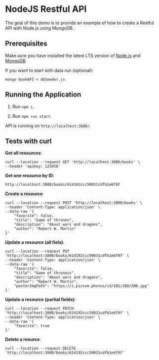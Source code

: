 # NodeJS Restful API

The goal of this demo is to provide an example of how to create a Restful API with Node.js using MongoDB.

## Prerequisites

Make sure you have installed the latest LTS version of [Node.js](https://nodejs.org) and [MongoDB](https://mongodb.com).

If you want to start with data run (optional):

```
mongo bookAPI < dbSeeder.js
```

## Running the Application

1. Run `npm i`.

1. Run `npm run start`.

API is running on `http://localhost:3080/`.

## Tests with curl

**Get all resources**:

```
curl --location --request GET 'http://localhost:3000/books' \
--header 'apiKey: 123456'
```

**Get one resource by ID**:

```
http://localhost:3000/books/614192ccc50031cdfb1e6f9f
```

**Create a resource**:

```
curl --location --request POST 'http://localhost:3000/books' \
--header 'Content-Type: application/json' \
--data-raw '{
    "favorite": false,
    "title": "Game of thrones",
    "description": "About wars and dragons",
    "author": "Robert W. Martin"
}'
```

**Update a resource (all fiels)**:

```
curl --location --request PUT 'http://localhost:3000/books/614192ccc50031cdfb1e6f9f' \
--header 'Content-Type: application/json' \
--data-raw '{
    "favorite": false,
    "title": "Game of thronesx",
    "description": "About wars and dragons",
    "author": "Robert W. Martin",
    "posterImgPath": "https://i.picsum.photos/id/101/200/200.jpg"
}'
```

**Update a resource (partial fields)**:

```
curl --location --request PATCH 'http://localhost:3000/books/614192ccc50031cdfb1e6f9f' \
--header 'Content-Type: application/json' \
--data-raw '{
    "favorite": true
}'
```

**Delete a reource**:

```
curl --location --request DELETE 'http://localhost:3000/books/614192ccc50031cdfb1e6f9f'
```
